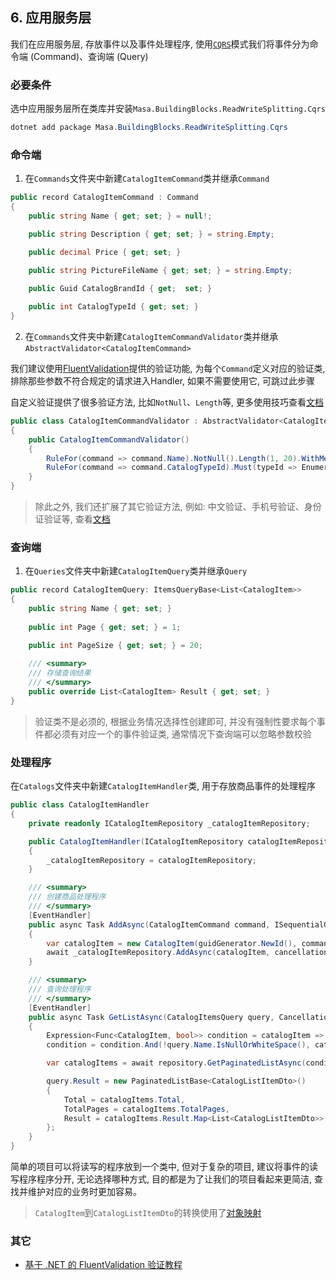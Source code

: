 ## 6. 应用服务层

我们在应用服务层, 存放事件以及事件处理程序, 使用[`CQRS`](/framework/building-blocks/cqrs)模式我们将事件分为命令端 (Command)、查询端 (Query)

### 必要条件

选中应用服务层所在类库并安装`Masa.BuildingBlocks.ReadWriteSplitting.Cqrs`

```csharp
dotnet add package Masa.BuildingBlocks.ReadWriteSplitting.Cqrs
```

### 命令端

1. 在`Commands`文件夹中新建`CatalogItemCommand`类并继承`Command`

```csharp
public record CatalogItemCommand : Command
{
    public string Name { get; set; } = null!;

    public string Description { get; set; } = string.Empty;

    public decimal Price { get; set; }

    public string PictureFileName { get; set; } = string.Empty;

    public Guid CatalogBrandId { get;  set; }
    
    public int CatalogTypeId { get; set; }
}
```

2. 在`Commands`文件夹中新建`CatalogItemCommandValidator`类并继承`AbstractValidator<CatalogItemCommand>`

我们建议使用[FluentValidation](https://github.com/FluentValidation/FluentValidation)提供的验证功能, 为每个`Command`定义对应的验证类, 排除那些参数不符合规定的请求进入Handler, 如果不需要使用它, 可跳过此步骤

自定义验证提供了很多验证方法, 比如`NotNull`、`Length`等, 更多使用技巧查看[文档](https://docs.fluentvalidation.net/en/latest)

```csharp
public class CatalogItemCommandValidator : AbstractValidator<CatalogItemCommand>
{
    public CatalogItemCommandValidator()
    {
        RuleFor(command => command.Name).NotNull().Length(1, 20).WithMessage("商品名称长度介于在1-20之间");
        RuleFor(command => command.CatalogTypeId).Must(typeId => Enumeration.GetAll<CatalogType>().Any(item => item.Id == typeId)).WithMessage("不支持的商品分类");
    }
}
```

> 除此之外, 我们还扩展了其它验证方法, 例如: 中文验证、手机号验证、身份证验证等, 查看[文档](/framework/utils/extensions/fluent-validation)

### 查询端

1. 在`Queries`文件夹中新建`CatalogItemQuery`类并继承`Query`

```csharp
public record CatalogItemQuery: ItemsQueryBase<List<CatalogItem>>
{
    public string Name { get; set; }
    
    public int Page { get; set; } = 1;

    public int PageSize { get; set; } = 20;
    
    /// <summary>
    /// 存储查询结果
    /// </summary>
    public override List<CatalogItem> Result { get; set; }
}
```

> 验证类不是必须的, 根据业务情况选择性创建即可, 并没有强制性要求每个事件都必须有对应一个的事件验证类, 通常情况下查询端可以忽略参数校验

### 处理程序

在`Catalogs`文件夹中新建`CatalogItemHandler`类, 用于存放商品事件的处理程序

```csharp
public class CatalogItemHandler
{
    private readonly ICatalogItemRepository _catalogItemRepository;

    public CatalogItemHandler(ICatalogItemRepository catalogItemRepository)
    {
        _catalogItemRepository = catalogItemRepository;
    }

    /// <summary>
    /// 创建商品处理程序
    /// </summary>
    [EventHandler]
    public async Task AddAsync(CatalogItemCommand command, ISequentialGuidGenerator guidGenerator, CancellationToken cancellationToken)
    {
        var catalogItem = new CatalogItem(guidGenerator.NewId(), command.CatalogBrandId, command.CatalogTypeId, command.Name, command.Description, command.Price, command.PictureFileName);
        await _catalogItemRepository.AddAsync(catalogItem, cancellationToken);
    }

    /// <summary>
    /// 查询处理程序
    /// </summary>
    [EventHandler]
    public async Task GetListAsync(CatalogItemsQuery query, CancellationToken cancellationToken)
    {
        Expression<Func<CatalogItem, bool>> condition = catalogItem => true;
        condition = condition.And(!query.Name.IsNullOrWhiteSpace(), catalogItem => catalogItem.Name.Contains(query.Name!));//此处使用了`Masa.Utils.Extensions.Expressions`提供的扩展

        var catalogItems = await repository.GetPaginatedListAsync(condition, new PaginatedOptions(query.Page, query.PageSize), cancellationToken);

        query.Result = new PaginatedListBase<CatalogListItemDto>()
        {
            Total = catalogItems.Total,
            TotalPages = catalogItems.TotalPages,
            Result = catalogItems.Result.Map<List<CatalogListItemDto>>()//使用了对象映射功能
        };
    }
}
```

简单的项目可以将读写的程序放到一个类中, 但对于复杂的项目, 建议将事件的读写程序程序分开, 无论选择哪种方式, 目的都是为了让我们的项目看起来更简洁, 查找并维护对应的业务时更加容易。

> `CatalogItem`到`CatalogListItemDto`的转换使用了[对象映射](/framework/building-blocks/data-mapping/override) 

### 其它

* [基于 .NET 的 FluentValidation 验证教程](https://www.xcode.me/post/5849)